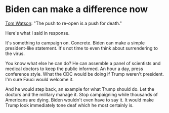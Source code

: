 # Biden can make a difference now
<a href="https://twitter.com/tomwatson/status/1248256035661524993">Tom Watson</a>: "The push to re-open is a push for death."

Here's what I said in response. 

It's something to campaign on. Concrete. Biden can make a simple president-like statement. It's not time to even think about surrendering to the virus.

You know what else he can do? He can assemble a panel of scientists and medical doctors to keep the public informed. An hour a day, press conference style. What the CDC would be doing if Trump weren't president. I'm sure Fauci would welcome it.

And he would step back, an example for what Trump should do. Let the doctors and the military manage it. Stop campaigning while thousands of Americans are dying. Biden wouldn't even have to say it. It would make Trump look immediately tone deaf which he most certainly is. 

